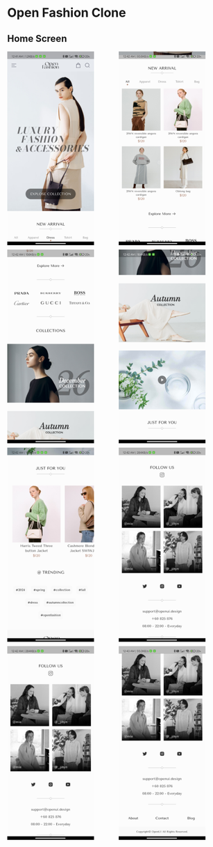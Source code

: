 # Open Fashion Clone

## Home Screen

<div style="display: grid; grid-template-columns: repeat(auto-fill, minmax(200px, 1fr)); gap: 10px;">
  <img src="https://github.com/Shazin12/open_fashion_clone/blob/main/of/1.jpg" alt="Image 1" style="width: 200px; height: auto;">
  <img src="https://github.com/Shazin12/open_fashion_clone/blob/main/of/2.jpg" alt="Image 2" style="width: 200px; height: auto;">
  <img src="https://github.com/Shazin12/open_fashion_clone/blob/main/of/3.jpg" alt="Image 3" style="width: 200px; height: auto;">
  <img src="https://github.com/Shazin12/open_fashion_clone/blob/main/of/4.jpg" alt="Image 4" style="width: 200px; height: auto;">
  <img src="https://github.com/Shazin12/open_fashion_clone/blob/main/of/5.jpg" alt="Image 5" style="width: 200px; height: auto;">
  <img src="https://github.com/Shazin12/open_fashion_clone/blob/main/of/6.jpg" alt="Image 6" style="width: 200px; height: auto;">
  <img src="https://github.com/Shazin12/open_fashion_clone/blob/main/of/7.jpg" alt="Image 7" style="width: 200px; height: auto;">
  <img src="https://github.com/Shazin12/open_fashion_clone/blob/main/of/8.jpg" alt="Image 8" style="width: 200px; height: auto;">
</div>

